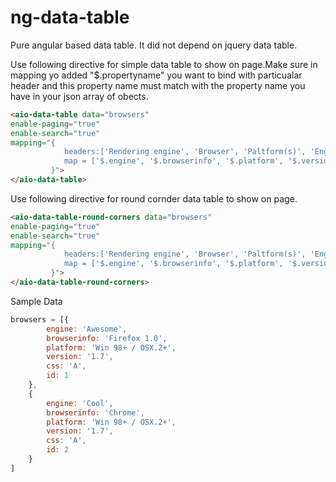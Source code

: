 ng-data-table
=============

Pure angular based data table. It did not depend on jquery data table.

Use following directive for simple data table to show on page.Make sure in mapping yo added "$.propertyname" you want to bind with particualar header and this property name must match with the property name you have in your json array of obects.

```html
<aio-data-table data="browsers" 
enable-paging="true" 
enable-search="true" 
mapping="{
            headers:['Rendering engine', 'Browser', 'Paltform(s)', 'Engine Version', 'Css Grade'],            
            map = ['$.engine', '$.browserinfo', '$.platform', '$.version', '$.css']
         }">
</aio-data-table>
```

Use following directive for round cornder data table to show on page.

```html
<aio-data-table-round-corners data="browsers" 
enable-paging="true" 
enable-search="true" 
mapping="{
            headers:['Rendering engine', 'Browser', 'Paltform(s)', 'Engine Version', 'Css Grade'],            
            map = ['$.engine', '$.browserinfo', '$.platform', '$.version', '$.css']
         }">
</aio-data-table-round-corners>
```

Sample Data
```javascript
browsers = [{
        engine: 'Awesome',
        browserinfo: 'Firefox 1.0',
        platform: 'Win 98+ / OSX.2+',
        version: '1.7',
        css: 'A',
        id: 1
    },
    {
        engine: 'Cool',
        browserinfo: 'Chrome',
        platform: 'Win 98+ / OSX.2+',
        version: '1.7',
        css: 'A',
        id: 2
    }
]
```
